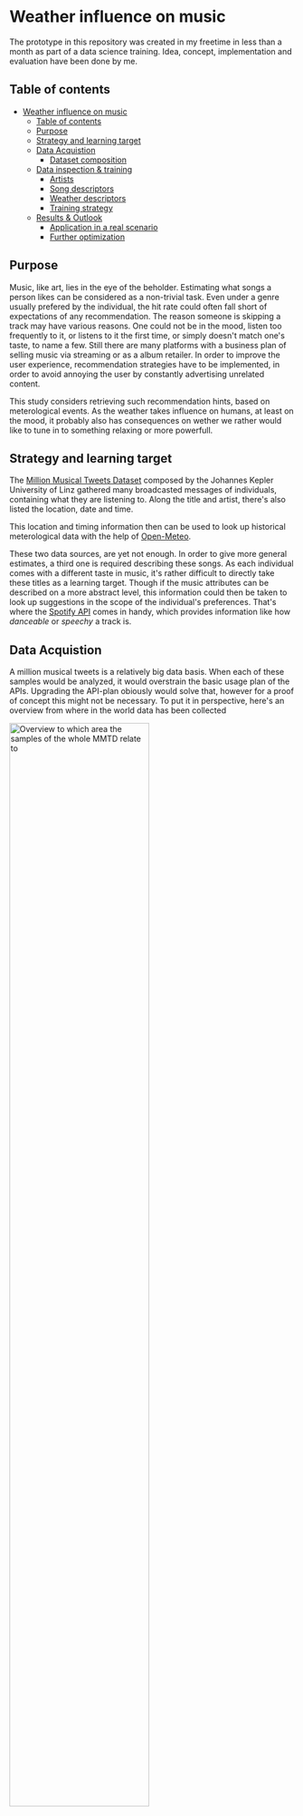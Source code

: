 # Weather influence on music

The prototype in this repository was created in my freetime in less than a month as part of a data science training. Idea, concept, implementation and evaluation have been done by me. 

## Table of contents

- [Weather influence on music](#weather-influence-on-music)
    - [Table of contents](#table-of-contents)
    - [Purpose](#purpose)
    - [Strategy and learning target](#strategy-and-learning-target)
    - [Data Acquistion](#data-acquistion)
        - [Dataset composition](#dataset-composition)
    - [Data inspection & training](#data-inspection--training)
        - [Artists](#artists)
        - [Song descriptors](#song-descriptors)
        - [Weather descriptors](#weather-descriptors)
        - [Training strategy](#training-strategy)
    - [Results & Outlook](#results--outlook)
        - [Application in a real scenario](#application-in-a-real-scenario)
        - [Further optimization](#further-optimization)

## Purpose

Music, like art, lies in the eye of the beholder. Estimating what songs a person likes can be considered as a non-trivial task. Even under a genre usually prefered by the individual, the hit rate could often fall short of expectations of any recommendation. The reason someone is skipping a track may have various reasons. One could not be in the mood, listen too frequently to it, or listens to it the first time, or simply doesn't match one's taste, to name a few. Still there are many platforms with a business plan of selling music via streaming or as a album retailer. In order to improve the user experience, recommendation strategies have to be implemented, in order to avoid annoying the user by constantly advertising unrelated content.

This study considers retrieving such recommendation hints, based on meterological events. As the weather takes influence on humans, at least on the mood, it probably also has consequences on wether we rather would like to tune in to something relaxing or more powerfull. 

## Strategy and learning target

The [Million Musical Tweets Dataset](http://www.cp.jku.at/datasets/MMTD/) composed by the Johannes Kepler University of Linz gathered many broadcasted messages of individuals, containing what they are listening to. Along the title and artist, there's also listed the location, date and time.

This location and timing information then can be used to look up historical meterological data with the help of [Open-Meteo](https://open-meteo.com/en/docs/historical-weather-api/).

These two data sources, are yet not enough. In order to give more general estimates, a third one is required describing these songs. As each individual comes with a different taste in music, it's rather difficult to directly take these titles as a learning target. Though if the music attributes can be described on a more abstract level, this information could then be taken to look up suggestions in the scope of the individual's preferences. That's where the [Spotify API](https://developer.spotify.com/documentation/web-api) comes in handy, which provides information like how *danceable* or *speechy* a track is.

## Data Acquistion

A million musical tweets is a relatively big data basis. When each of these samples would be analyzed, it would overstrain the basic usage plan of the APIs. Upgrading the API-plan obiously would solve that, however for a proof of concept this might not be necessary. To put it in perspective, here's an overview from where in the world data has been collected

<img src="./analytics/general_country_distribution.png" alt="Overview to which area the samples of the whole MMTD relate to" style="width:70%;"/>

Hence in order to keep a certain diversity in the result and not being too focused on a specific group of people, for this research a subset was created containing the data from the european area. This area was choosen as it comes with two advantages: 

- within this area a large amount of completely different cultures can be found 
- the meterological situations are very different from country to country

In other words this covers a big variety to draw conclusions from, to eventually give better generalized estimates. In the following picture the locations are shown, of the samples that are actually used for evaluation.

<img src="./analytics/country_distribution.png" alt="Overview to which area the samples of the european area subset" style="width:70%;"/>

### Dataset composition

From the MMTD only the *tweet.zip*, *track.zip* and *artist.zip* are used. Each of them cover a necessary detail, while for *track.zip*  and *artist.zip* the name already gives away the content, the remaining information about geo-location, date and time are extracted from *tweet.zip*.

With this the weather information can be collected from a certain date back in time via Open Meteo. From there per sample the following features are extracted:

- Temperature 2 m - Air temperature at 2 meters above ground.
- Relative humidity 2 m - Relative humidity at 2 meters above ground
- Rain - Rain from large scale weather systems of the preceding hour in millimeter.
- Weather code - Weather condition as a numeric code. Follow WMO weather interpretation codes.
- Cloud cover - Total cloud cover as an area fraction.
- Wind speed 10 m - Wind speed at 10 meters above ground.
- Daylight duration - Number of seconds of daylight.
- Sunshine duration - Number of seconds of sunshine.

There are even more possible features to fetch, however they don't always match the ones from the API of today's weather data (e.g. `Soil Moisture (0-7 cm)` for data from the past vs `Soil Moisture (0-1 cm)` for today's information). These are left out to avoid a possible feature impurity, which prevents learning a different character that confuses the prediction. Also from the point of view for a a proof of concept study, it is an appropriate amount of features to describe how the weather conditions were.

From Spotify in turn we can extract features like

- acousticness
- danceability
- energy
- instrumentalness
- liveness
- loudness
- mode
- speechiness
- tempo
- valence

if predicted right, this set should provide enough parameters to filter out matching song. 

## Data inspection & training

The goal is to learn Spotify features with weather information from Open-Meteo.

Before that, a dataset analysis will give an insight whether any classifier can provide a solid estimate at all, or if the samples don't differentiate at all.

### Artists 

Here's an overview about the artist distribution

![Distribution of artists](./analytics/artist_distribution.png)

As by their nature, it expectedly shows that the ones from the pop-genre stand out as the most frequent ones in their amount of references. But it also points out a rather broad spectrum, when looking at artists like *Korn*, *Aha*, or *Bob Marley*. Which stands for a good learning basis to achieve a general understanding than being focused on a few sub-groups.

### Song descriptors

Having a wider range per feature shows a large variety of song types. Which is good for a learning approach, as not only similar but much more different songs (i.e. more unique compared to each other) are recorded. This indicates a good information gain sufficient for learning. 

The song features to the relevant songs, come with following distribution

![Distribution of song descriptors](./analytics/song_descriptor_distribution.png)

### Weather descriptors

The distribution here looks like a good basis for interpretation in general, as the values are well spread. The closer the samples would be located within a certain feature to each other, the less difficult it is to train a regressor, but also most likely less reliable information can be derived from resulting estimates (as there are less cases to differentiate).

![Distribution of weather descriptors](./analytics/weather_descriptor_distribution.png)

### Training strategy

Learning to estimate floating values like the target characteristics, is a typical task for machine learning regression.

From many algorithm options a *Decision Tree Regressor* is chosen. The performance of such estimators often times hold back when compared to neural networks. Though what speaks for it amongst other benefits is

- a mangeable amount of optimization parameters.
- out of the box usage (when a library like scikit-learn is used).
- known for well handling of categorical data.
- quickly trained.

All in all, a good match for building a rapid-prototype and getting a feeling how well the matter is learnable. This way the time until the first results are received, is greatly decreased.

Defining the kind of estimator is one step, the next is the learning target. As already mentioned, in the end, Spotify's music descriptors should be learned. For each of those descriptors an individual estimator, with a separate training needs to be provided, still with the same data basis. This is sketched like

<img src="./analytics/ensemble.png" alt="Ensemble of decision trees per feature" style="width:80%;"/>

The functional performance of each estimator is optimized, by the possible algorithm parameters via a grid search. 

## Results & Outlook

With the setting described above, after cleaning the dataset each estimator gets fed with 3472 samples for training, which are split into a training set (77% of the data) and the rest for testing. To evaluate the functional performance, a root mean square error is used, a common metric for regression prediction.

Below are the results of the optimized regressors

| Descriptor        | Root mean square error    |
|-------------------|---------------------------|
| danceability      | 0.2                       | 
| energy            | 0.2                       |
| loudness          | 2.9                       |
| mode              | 0.5                       |
| acousticness      | 0.2                       |
| speechiness       | 0.1                       |
| instrumentalness  | 0.2                       |
| liveness          | 0.2                       |
| valence           | 0.2                       |
| tempo             | 26.2                      |

An overall satisfying result for such a prototype. 

The underperformance for descriptor *tempo* probably is caused, since all sorts of music occur in almost all BPM-ranges and thus no destinctive characteristics could be extracted. 

### Application in a real scenario

As promising these results may look, after all these won't exactly show how well the approach works out if it is really applied. This is not covered by this metric. There are different reasons to this, where one of them probably is, that explaining the prefered music choice of an individual is not a trivial task. Though it could help to increase the focus on the relevant ones.

That being said, the investigations above can only be taken as an approximation, an educated guess whether this approach is applicable in general. To measure the actual performance an experiment needs to be performed, by separating a set of users in two groups. The one group perceives the recommendations as they were before, while the other group perceives the recommendation almost the same, except of the recommendations are inspired by the results of the estimators. This is then carried out a few months or even a year long, just to make sure a large variance of weather conditions is recorded. Eventually the user satisfaction is compared and the better option should be kept accordingly. 

How this satisfaction ultimately is measured, depends on where the algorithm is applied. For instance, a streaming radio station could compare the numbers of listeners. While on-demand services, like Spotify, could measure if and what UI controls are used (e.g. if the track was skipped or the volume was increased). This approach is widely known as a so called A/B-test.

### Further optimization

This algorithm can be further improved in different ways.

**On algorithm side**:

- A more advanced yet still very swift version of a decision tree, is a special ensemble: the *Random Forest*. It might already bring a performance boost without a further preparation time, besides the actual training.
- Though if it is seriously considered to apply this approach, more modern estimators, probably based on neural networks, should be evaluated.
- A trailing estimator might take the results of the other regressors and estimate how relevant each music descriptor was to look for the song given by the sample (which would replace the manual selection of features in this repo's web-UI)

**On data side**:

- First and foremost the full survey data should be used, to better differentiate the cases.
- Further meterological features could be used for training.
- Next to weather features, the geo coordinates probably would help a lot to better distinguish at least culture differences, as they usualy are often close to each other.